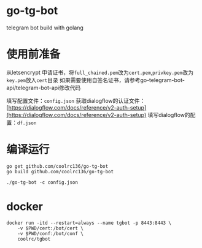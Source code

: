 # go-tg-bot
telegram bot build with golang

# 使用前准备
从letsencrypt 申请证书，将`full_chained.pem`改为`cert.pem`,`privkey.pem`改为`key.pem`放入`cert`目录
如果需要使用自签名证书，请参考go-telegram-bot-api/telegram-bot-api修改代码

填写配置文件：`config.json`
获取dialogflow的认证文件：[https://dialogflow.com/docs/reference/v2-auth-setup](https://dialogflow.com/docs/reference/v2-auth-setup)
填写dialogflow的配置：`df.json`

# 编译运行
```
go get github.com/coolrc136/go-tg-bot
go build github.com/coolrc136/go-tg-bot
```

```
./go-tg-bot -c config.json
```

# docker

```
docker run -itd --restart=always --name tgbot -p 8443:8443 \
    -v $PWD/cert:/bot/cert \
    -v $PWD/conf:/bot/conf \
    coolrc/tgbot
```
